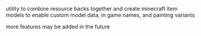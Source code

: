 utility to combine resource backs together and create minecraft item models to enable custom model data, in game names, and painting variants

more features may be added in the future
